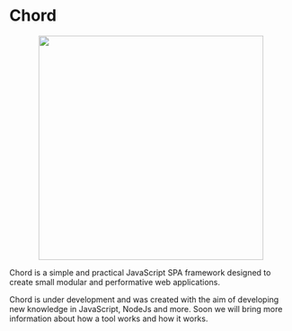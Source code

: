 # Chord

<p align="center">
    <img src="https://drive.google.com/uc?export=view&id=1_PxNua1RvSfrpwM0E-GF5tZLM51UpqV_" height="400" width="400">
</p>

Chord is a simple and practical JavaScript SPA framework designed to create small modular and performative web applications.

Chord is under development and was created with the aim of developing new knowledge in JavaScript, NodeJs and more. Soon we will bring more information about how a tool works and how it works.
